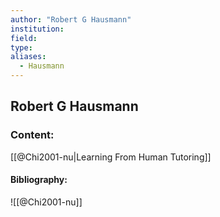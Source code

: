 ```yaml
---
author: "Robert G Hausmann"
institution:
field:
type:
aliases:
  - Hausmann
---
```


## Robert G Hausmann

### Content:
[[@Chi2001-nu|Learning From Human Tutoring]]

#### Bibliography:

![[@Chi2001-nu]]